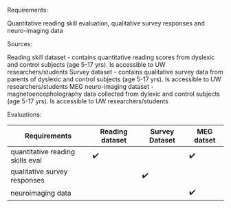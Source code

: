 Requirements:

Quantitative reading skill evaluation, qualitative survey responses and neuro-imaging data

Sources:

Reading skill dataset - contains quantitative reading scores from dyslexic and control subjects (age 5-17 yrs). Is accessible to UW researchers/students
Survey dataset - contains qualitative survey data from parents of dyslexic and control subjects (age 5-17 yrs). Is accessible to UW researchers/students
MEG neuro-imaging dataset - magnetoencepholography data collected from dylexic and control subjects (age 5-17 yrs). Is accessible to UW researchers/students

Evaluations:

|Requirements|Reading dataset|Survey Dataset|MEG datset|
|---|---|---|---|
|quantitative reading skills eval|:heavy_check_mark:||:heavy_check_mark:|
|qualitative survey responses||:heavy_check_mark:||
|neuroimaging data|||:heavy_check_mark:|
